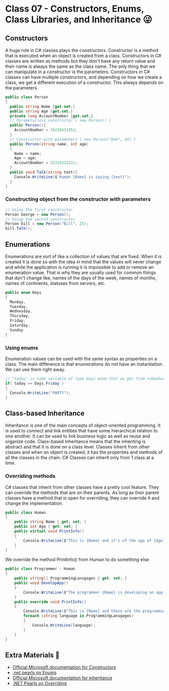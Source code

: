 # Class 07 - Constructors, Enums, Class Libraries, and Inheritance 😜

## Constructors

A huge role in C# classes plays the constructors. Constructor is a method that is executed when an object is created from a class. Constructors in C# classes are written as methods but they don't have any return value and their name is always the same as the class name. The only thing that we can manipulate in a constructor is the parameters. Constructors in C# classes can have multiple constructors, and depending on how we create a class, we get a different execution of a constructor. This always depends on the parameters

```csharp
public class Person
{
  public string Name {get;set;}
  public string Age {get;set;}
  private long AccountNumber {get;set;}
  // Parametarless constructor ( new Person() )
  public Person(){
    AccountNumber = 34235432452;
  }
  // Constructor with parameters ( new Person("Bob", 34) )
  public Person(string name, int age)
  {
    Name = name;
    Age = age;
    AccountNumber = 25325325221;
  }
  public void Talk(string text){
    Console.WriteLine($"Human {Name} is saying {text}");
  }
}
```

### Constructing object from the constructor with parameters

```csharp
// Using the first constructor
Person George = new Person();
// Using the second constructor
Person bill = new Person("Bill", 25);
bill.Talk();
```

## Enumerations

Enumerations are sort of like a collection of values that are fixed. When it is created it is done so with the idea in mind that the values will never change and while the application is running it is impossible to add or remove an enumeration value. That is why they are usually used for common things that don't change like, names of the days of the week, names of months, names of continents, statuses from servers, etc.

```csharp
public enum Days 
{
  Monday,
  Tuesday,
  Wednesday,
  Thursday,
  Friday,
  Saturday,
  Sunday
}
```

### Using enums

Enumeration values can be used with the same syntax as properties on a class. The main difference is that enumerations do not have an instantiation. We can use them right away.

```csharp
// "today" is some variable of type Days enum that we get from somewhere
if( today == Days.Friday )
{
  Console.WriteLine("PARTY");
} 
```


## Class-based Inheritance

Inheritance is one of the main concepts of object-oriented programming. It is used to connect and link entities that have some hierarchical relation to one another. It can be used to link business logic as well as reuse and organize code. Class-based inheritance means that the inheriting is abstract and that it is done on a class level. Classes inherit from other classes and when an object is created, it has the properties and methods of all the classes in the chain. C# Classes can inherit only from 1 class at a time.

### Overriding methods

C# classes that inherit from other classes have a pretty cool feature. They can override the methods that are on their parents. As long as their parent classes have a method that is open for overriding, they can override it and change the implementation.

```csharp
public class Human
{
    public string Name { get; set; }
    public int Age { get; set; }
    public virtual void PrintInfo()
    {
        Console.WriteLine($"This is {Name} and it's of the age of {Age}.");
    }
}
```

We override the method PrintInfo() from Human to do something else

```csharp
public class Programmer : Human
{
    public string[] ProgrammingLanugages { get; set; }
    public void DevelopApp()
    {
        Console.WriteLine($"The programmer {Name} is developing an app...");
    }
    public override void PrintInfo()
    {
        Console.WriteLine($"This is {Name} and these are the programming lanugages they know:");
        foreach (string language in ProgrammingLanugages)
        {
            Console.WriteLine(language);
        }
    }
}
```

## Extra Materials 📘

* [Official Microsoft documentation for Constructors](https://docs.microsoft.com/en-us/dotnet/csharp/programming-guide/classes-and-structs/constructors)
* [.net pearls on Enums](https://www.dotnetperls.com/enum)
* [Official Microsoft documentation for inheritance](https://docs.microsoft.com/en-us/dotnet/csharp/tutorials/inheritance)
* [.NET Pearls on Overriding](https://www.dotnetperls.com/override)
